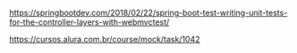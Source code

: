 https://springbootdev.com/2018/02/22/spring-boot-test-writing-unit-tests-for-the-controller-layers-with-webmvctest/

https://cursos.alura.com.br/course/mock/task/1042